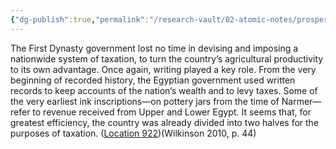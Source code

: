 ```yaml
---
{"dg-publish":true,"permalink":"/research-vault/02-atomic-notes/prosperity-in-egypt-s-first-dynasty-led-to-taxes-and-societal-stratification/"}
---
```


The First Dynasty government lost no time in devising and imposing a nationwide system of taxation, to turn the country’s agricultural productivity to its own advantage. Once again, writing played a key role. From the very beginning of recorded history, the Egyptian government used written records to keep accounts of the nation’s wealth and to levy taxes. Some of the very earliest ink inscriptions—on pottery jars from the time of Narmer—refer to revenue received from Upper and Lower Egypt. It seems that, for greatest efficiency, the country was already divided into two halves for the purposes of taxation. ([Location 922](https://readwise.io/to_kindle?action=open&asin=B004FGMZAI&location=922))(Wilkinson 2010, p. 44)
